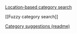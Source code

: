 [Location-based category search](https://github.com/nicolas-raoul/apps-android-commons/wiki/Location-based-category-search)

[[Fuzzy category search]]

[Category suggestions (readme)](https://github.com/nicolas-raoul/apps-android-commons/wiki/Category-suggestions-(readme))